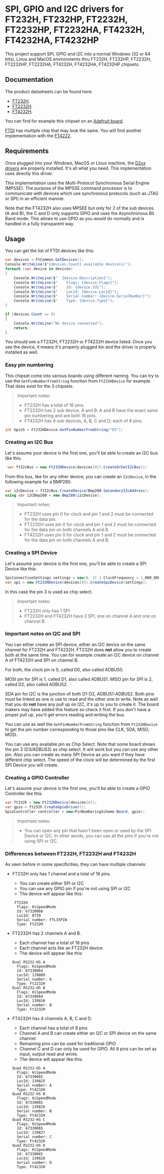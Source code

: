# SPI, GPIO and I2C drivers for FT232H, FT232HP, FT2232H, FT2232HP, FT2232HA, FT4232H, FT4232HA, FT4232HP

This project support SPI, GPIO and I2C into a normal Windows (32 or 64 bits), Linux and MacOS environments thru FT232H, FT232HP, FT2232H, FT2232HP, FT2232HA, FT4232H, FT4232HA, FT4232HP chipsets.

## Documentation

The product datasheets can be found here:

- [FT232H](https://www.ftdichip.com/Support/Documents/DataSheets/ICs/DS_FT232H.pdf).
- [FT2232H](https://www.ftdichip.com/Support/Documents/DataSheets/ICs/DS_FT2232H.pdf).
- [FT4232H](https://www.ftdichip.com/Support/Documents/DataSheets/ICs/DS_FT4232H.pdf).

You can find for example this chipset on an [Adafruit board](https://www.adafruit.com/product/2264).

[FTDI](https://www.ftdichip.com/) has multiple chip that may look the same. You will find another implementation with the [FT4222](../Ft4222/README.md).

## Requirements

Once plugged into your Windows, MacOS or Linux machine, the [D2xx drivers](https://ftdichip.com/drivers/d2xx-drivers/) are properly installed. It's all what you need. This implementation uses directly this driver.

This implementation uses the Multi-Protocol Synchronous Serial Engine (MPSSE). The purpose of the MPSSE command processor is to communicate with devices which use synchronous protocols (such as JTAG or SPI) in an efficient manner.

Note that the FT4232H also uses MPSEE but only for 2 of the sub devices (A and B), the C and D only supports GPIO and uses the Asynchronous Bit Band mode. This allows to use GPIO as you would do normally and is handled in a fully transparent way.

## Usage

You can get the list of FTDI devices like this:

```csharp
var devices = FtCommon.GetDevices();
Console.WriteLine($"{devices.Count} available device(s)");
foreach (var device in devices)
{
    Console.WriteLine($"  {device.Description}");
    Console.WriteLine($"    Flags: {device.Flags}");
    Console.WriteLine($"    Id: {device.Id}");
    Console.WriteLine($"    LocId: {device.LocId}");
    Console.WriteLine($"    Serial number: {device.SerialNumber}");
    Console.WriteLine($"    Type: {device.Type}");
}

if (devices.Count == 0)
{
    Console.WriteLine("No device connected");
    return;
}
```

You should see a FT232H, FT2232H or FT4232H device listed. Once you see the device, it means it's properly plugged kin and the driver is properly installed as well.

### Easy pin numbering

This chipset come into various boards using different naming. You can try to use the `GetPinNumberFromString` function from `Ft232HDevice` for example. That does exist for the 3 chipsets.

> Important notes:
>
> - FT232H has a total of 16 pins.
> - FT2232H has 2 sub device, A and B. A and B have the exact same pin numbering and are both 16 pins.
> - FT4232H has 4 sub devices, A, B, C and D; each of 8 pins.

```csharp
int Gpio5 = Ft232HDevice.GetPinNumberFromString("D5");
```

### Creating an I2C Bus

Let's assume your device is the first one, you'll be able to create an I2C bus like this:

```csharp
 var ftI2cBus = new Ft232HDevice(devices[0]).CreateOrGetI2cBus();
```

From this bus, like for any other device, you can create an `I2cDevice`, in the following example for a BMP280.

```csharp
var i2cDevice = ftI2cBus.CreateDevice(Bmp280.SecondaryI2cAddress);
using var i2CBmp280 = new Bmp280(i2cDevice);
```

> Important notes:
>
> - FT232H uses pin 0 for clock and pin 1 and 2 must be connected for the data pin.
> - FT2232H uses pin 0 for clock and pin 1 and 2 must be connected for the data pin on both channels A and B.
> - FT4232H uses pin 0 for clock and pin 1 and 2 must be connected for the data pin on both channels A and B.

### Creating a SPI Device

Let's assume your device is the first one, you'll be able to create a SPI Device like this:

```csharp
SpiConnectionSettings settings = new(0, 3) { ClockFrequency = 1_000_000, DataBitLength = 8, ChipSelectLineActiveState = PinValue.Low };
var spi = new Ft232HDevice(devices[0]).CreateSpiDevice(settings);
```

In this case the pin 3 is used as chip select.

> Important notes:
>
> - FT232H only has 1 SPI
> - FT2232H and FT4232H have 2 SPI, one on channel A and one on channel B.

### Important notes on I2C and SPI

You can either create an SPI device, either an I2C device on the same channel for FT232H and FT4232H. FT232H does **not** allow you to create both at the same time. You can for example create an I2C device on channel A of FT4232H and SPI on channel B.

For both, the clock pin is 0, called D0, also called ADBUS0.

MOSI pin for SPI is 1, called D1, also called ADBUS1. MISO pin for SPI is 2, called D2, also called ADBUS2.

SDA pin for I2C is the junction of both D1-D2, ADBUS1-ADBUS2. Both pins must be linked as one is use to read and the other one to write. Note as well that you do **not** have any pull up on I2C, it's up to you to create it. The board makers may have added this feature so check it first. If you don't have a proper pull up, you'll get errors reading and writing the bus.

You can use as well the `GetPinNumberFromString` function from `Ft232HDevice` to get the pin number corresponding to those pins like CLK, SDA, MISO, MOSI.

You can use any available pin as Chip Select. Note that some board shows the pin 3 (D3/ADBUS3) as chip select. It will work but you can use any other pin. Also you can create as many SPI Device as you want if they have different chip select. The speed of the clock will be determined by the first SPI Device you will create.

### Creating a GPIO Controller

Let's assume your device is the first one, you'll be able to create a GPIO Controller like this:

```csharp
var ft232h = new Ft232HDevice(devices[0]);
var gpio = ft232h.CreateGpioDriver();
GpioController controller = new(PinNumberingScheme.Board, gpio);
```

> Important notes:
>
> - You can open any pin that hasn't been open or used by the SPI Device or I2C. In other words, you can use all the pins if you're not using SPI or I2C.
>

### Differences between FT232H, FT2232H and FT4232H

As seen before in some specificities, they can have multiple channels:

- FT232H only has 1 channel and a total of 16 pins.
  - You can create either SPI or I2C
  - You can use any GPIO pin if you're not using SPI or I2C
  - The device will appear like this:

  ```text
   FT232H
    Flags: HiSpeedMode
    Id: 67330068
    LocId: 8739
    Serial number: FTL35PIN
    Type: Ft232H
  ```

- FT2232H has 2 channels A and B.
  - Each channel has a total of 16 pins
  - Each channel acts like an FT232H device
  - The device will appear like this:

  ```text
  Dual RS232-HS A
    Flags: HiSpeedMode
    Id: 67330064
    LocId: 139809
    Serial number: A
    Type: Ft2232H
  Dual RS232-HS B
    Flags: HiSpeedMode
    Id: 67330064
    LocId: 139810
    Serial number: B
    Type: Ft2232H
  ```

- FT4232H has 4 channels A, B, C and D.
  - Each channel has a total of 8 pins
  - Channel A and B can create either an I2C or SPI device on the same channel
  - Remaining pins can be used for traditional GPIO
  - Channel C and D can only be used for GPIO. All 8 pins can be set as input, output read and wrote.
  - The device will appear like this:
  
  ```text
  Quad RS232-HS A
    Flags: HiSpeedMode
    Id: 67330065
    LocId: 139825
    Serial number: A
    Type: Ft4232H
  Quad RS232-HS B
    Flags: HiSpeedMode
    Id: 67330065
    LocId: 139826
    Serial number: B
    Type: Ft4232H
  Quad RS232-HS C
    Flags: HiSpeedMode
    Id: 67330065
    LocId: 139827
    Serial number: C
    Type: Ft4232H
  Quad RS232-HS D
    Flags: HiSpeedMode
    Id: 67330065
    LocId: 139828
    Serial number: D
    Type: Ft4232H
  ```
